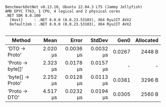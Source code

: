 ```

BenchmarkDotNet v0.13.10, Ubuntu 22.04.3 LTS (Jammy Jellyfish)
AMD EPYC 7763, 1 CPU, 4 logical and 2 physical cores
.NET SDK 8.0.100
  [Host]     : .NET 8.0.0 (8.0.23.53103), X64 RyuJIT AVX2
  DefaultJob : .NET 8.0.0 (8.0.23.53103), X64 RyuJIT AVX2


```
| Method           | Mean     | Error     | StdDev    | Gen0   | Allocated |
|----------------- |---------:|----------:|----------:|-------:|----------:|
| &#39;DTO → Proto&#39;    | 2.020 μs | 0.0036 μs | 0.0032 μs | 0.0267 |    2448 B |
| &#39;Proto → byte[]&#39; | 2.323 μs | 0.0178 μs | 0.0157 μs |      - |         - |
| &#39;byte[] → Proto&#39; | 2.252 μs | 0.0128 μs | 0.0113 μs | 0.0381 |    3296 B |
| &#39;Proto → DTO&#39;    | 4.517 μs | 0.0232 μs | 0.0194 μs | 0.0305 |    2560 B |
